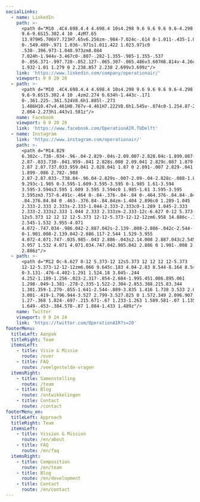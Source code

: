 ```yaml
---
socialLinks:
  - name: LinkedIn
    path: >-
      <path d="M10 .4C4.698.4.4 4.698.4 10s4.298 9.6 9.6 9.6 9.6-4.298
      9.6-9.6S15.302.4 10 .4zM7.65
      13.979H5.706V7.723H7.65v6.256zm-.984-7.024c-.614 0-1.011-.435-1.011-.973
      0-.549.409-.971 1.036-.971s1.011.422 1.023.971c0
      .538-.396.973-1.048.973zm8.084
      7.024h-1.944v-3.467c0-.807-.282-1.355-.985-1.355-.537
      0-.856.371-.997.728-.052.127-.065.307-.065.486v3.607H8.814v-4.26c0-.781-.025-1.434-.051-1.996h1.689l.089.869h.039c.256-.408.883-1.01
      1.932-1.01 1.279 0 2.238.857 2.238 2.699v3.699z"/>
    link: 'https://www.linkedin.com/company/operationair/'
    viewport: 0 0 20 20
  - path: >-
      <path d="M10 .4C4.698.4.4 4.698.4 10s4.298 9.6 9.6 9.6 9.6-4.298
      9.6-9.6S15.302.4 10 .4zm2.274 6.634h-1.443c-.171
      0-.361.225-.361.524V8.6h1.805l-.273
      1.486H10.47v4.461H8.767v-4.461H7.222V8.6h1.545v-.874c0-1.254.87-2.273
      2.064-2.273h1.443v1.581z"/>
    name: Facebook
    viewport: 0 0 20 20
    link: 'https://www.facebook.com/OperationAIR.TUDelft'
  - name: Instagram
    link: 'https://www.instagram.com/operationair/'
    path: >-
      <path d="M14.829
      6.302c-.738-.034-.96-.04-2.829-.04s-2.09.007-2.828.04c-1.899.087-2.783.986-2.87
      2.87-.033.738-.041.959-.041 2.828s.008 2.09.041 2.829c.087 1.879.967 2.783
      2.87 2.87.737.033.959.041 2.828.041 1.87 0 2.091-.007 2.829-.041
      1.899-.086 2.782-.988
      2.87-2.87.033-.738.04-.96.04-2.829s-.007-2.09-.04-2.828c-.088-1.883-.973-2.783-2.87-2.87zm-2.829
      9.293c-1.985 0-3.595-1.609-3.595-3.595 0-1.985 1.61-3.594
      3.595-3.594s3.595 1.609 3.595 3.594c0 1.985-1.61 3.595-3.595
      3.595zm3.737-6.491c-.464 0-.84-.376-.84-.84 0-.464.376-.84.84-.84.464 0
      .84.376.84.84 0 .463-.376.84-.84.84zm-1.404 2.896c0 1.289-1.045
      2.333-2.333 2.333s-2.333-1.044-2.333-2.333c0-1.289 1.045-2.333
      2.333-2.333s2.333 1.044 2.333 2.333zm-2.333-12c-6.627 0-12 5.373-12
      12s5.373 12 12 12 12-5.373 12-12-5.373-12-12-12zm6.958 14.886c-.115
      2.545-1.532 3.955-4.071
      4.072-.747.034-.986.042-2.887.042s-2.139-.008-2.886-.042c-2.544-.117-3.955-1.529-4.072-4.072-.034-.746-.042-.985-.042-2.886
      0-1.901.008-2.139.042-2.886.117-2.544 1.529-3.955
      4.072-4.071.747-.035.985-.043 2.886-.043s2.14.008 2.887.043c2.545.117
      3.957 1.532 4.071 4.071.034.747.042.985.042 2.886 0 1.901-.008 2.14-.042
      2.886z"/>
  - path: >-
      <path d="M12 0c-6.627 0-12 5.373-12 12s5.373 12 12 12 12-5.373
      12-12-5.373-12-12-12zm6.066 9.645c.183 4.04-2.83 8.544-8.164 8.544-1.622
      0-3.131-.476-4.402-1.291 1.524.18 3.045-.244
      4.252-1.189-1.256-.023-2.317-.854-2.684-1.995.451.086.895.061
      1.298-.049-1.381-.278-2.335-1.522-2.304-2.853.388.215.83.344
      1.301.359-1.279-.855-1.641-2.544-.889-3.835 1.416 1.738 3.533 2.881 5.92
      3.001-.419-1.796.944-3.527 2.799-3.527.825 0 1.572.349 2.096.907.654-.128
      1.27-.368 1.824-.697-.215.671-.67 1.233-1.263 1.589.581-.07 1.135-.224
      1.649-.453-.384.578-.87 1.084-1.433 1.489z"/>
    name: Twitter
    viewport: 0 0 24 24
    link: 'https://twitter.com/OperationAIR?s=20'
footerMenu:
  titleLeft: Aanpak
  titleRight: Team
  itemsLeft:
    - title: Visie & Missie
      route: /over
    - title: FAQ
      route: /veelgestelde-vragen
  itemsRight:
    - title: Samenstelling
      route: /team
    - title: Blog
      route: /ontwikkelingen
    - title: Contact
      route: /contact
footerMenu_en:
  titleLeft: Approach
  titleRight: Team
  itemsLeft:
    - title: Vission & Mission
      route: /en/about
    - title: FAQ
      route: /en/faq
  itemsRight:
    - title: Composition
      route: /en/team
    - title: Blog
      route: /en/development
    - title: Contact
      route: /en/contact
---
```

